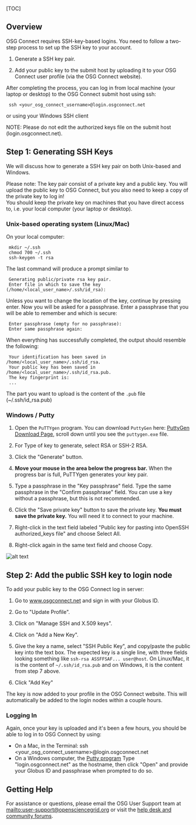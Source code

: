 [title]: - "Generate SSH Keys and Activate Your OSG Login"

[TOC]

## Overview

OSG Connect requires SSH-key-based logins. You need to follow a two-step process to set up the SSH key to your account. 

1. Generate a SSH key pair.  

2. Add your public key to the submit host by uploading it to your OSG Connect user profile (via the OSG Connect website).

After completing the process, you can log in from local machine (your laptop or desktop) to the OSG Connect submit host using ssh:

     ssh <your_osg_connect_username>@login.osgconnect.net

or using your Windows SSH client

NOTE: Please do not edit the authorized keys file on the submit host (login.osgconnect.net).

## Step 1: Generating SSH Keys

We will discuss how to generate a SSH key pair on both Unix-based and Windows. 

Please note: The key pair consist of a private key and a public key. You will upload the 
public key to OSG Connect, but you also need to keep a copy of the private key to log in!  
You should keep the private key on machines that you have 
direct access to, i.e. your local computer (your laptop or desktop).

### Unix-based operating system (Linux/Mac)

On your local computer:

     mkdir ~/.ssh
     chmod 700 ~/.ssh
     ssh-keygen -t rsa

The last command will produce a prompt similar to

     Generating public/private rsa key pair.
     Enter file in which to save the key (/home/<local_user_name>/.ssh/id_rsa):

Unless you want to change the location of the key, continue by pressing enter.
Now you will be asked for a passphrase. Enter a passphrase that you will be 
able to remember and which is secure:

     Enter passphrase (empty for no passphrase):
     Enter same passphrase again:

When everything has successfully completed, the output should resemble the
following: 

     Your identification has been saved in /home/<local_user_name>/.ssh/id_rsa.
     Your public key has been saved in /home/<local_user_name>/.ssh/id_rsa.pub.
     The key fingerprint is:
     ...

The part you want to upload is the content of the `.pub` file (~/.ssh/id_rsa.pub)

### Windows / Putty

1. Open the `PuTTYgen` program.  You can download `PuttyGen` 
here: [PuttyGen Download Page](https://www.chiark.greenend.org.uk/~sgtatham/putty/latest.html), 
scroll down until you see the `puttygen.exe` file. 

2. For Type of key to generate, select RSA or SSH-2 RSA. 

2. Click the "Generate" button.

3. **Move your mouse in the area below the progress bar.**
When the progress bar is full, PuTTYgen generates your key pair.

4. Type a passphrase in the "Key passphrase" field. Type the same passphrase in the "Confirm passphrase" field. You 
can use a key without a passphrase, but this is not recommended.

5. Click the "Save private key" button to save the private key. **You must save the private key.** You will need it to connect to your machine.

6. Right-click in the text field labeled "Public key for pasting into OpenSSH authorized_keys file" and choose Select All.

7. Right-click again in the same text field and choose Copy.

![alt text](https://raw.githubusercontent.com/OSGConnect/connectbook/master/images/puttygen_ssh_key.png "PuttyGen SSH Window")

## Step 2: Add the public SSH key to login node

To add your public key to the OSG Connect log in server: 

1. Go to www.osgconnect.net and sign in with your Globus ID. 

2. Go to "Update Profile".

3. Click on "Manage SSH and X.509 keys".

4. Click on "Add a New Key".

5. Give the key a name, select "SSH Public Key", and copy/paste the public key into the text box. The expected key is a single line, with three fields looking something like `ssh-rsa ASSFFSAF... user@host`. On Linux/Mac, it is the content of `~/.ssh/id_rsa.pub` and on Windows, it is the content from step 7 above.

6. Click "Add Key"

The key is now added to your profile in the OSG Connect website. This will automatically
be added to the login nodes within a couple hours.

### Logging In

Again, once your key is uploaded and it's been a few hours, you should be able to log in to OSG Connect by using: 

* On a Mac, in the Terminal: 
    ssh <your_osg_connect_username>@login.osgconnect.net
* On a Windows computer, the [Putty program](https://www.chiark.greenend.org.uk/~sgtatham/putty/latest.html)
    Type "login.osgconnect.net" as the hostname, then click "Open" and provide your Globus 
     ID and passphrase when prompted to do so.


## Getting Help 

For assistance or questions, please email the OSG User Support team  at <mailto:user-support@opensciencegrid.org> or visit the [help desk and community forums](http://support.opensciencegrid.org).

